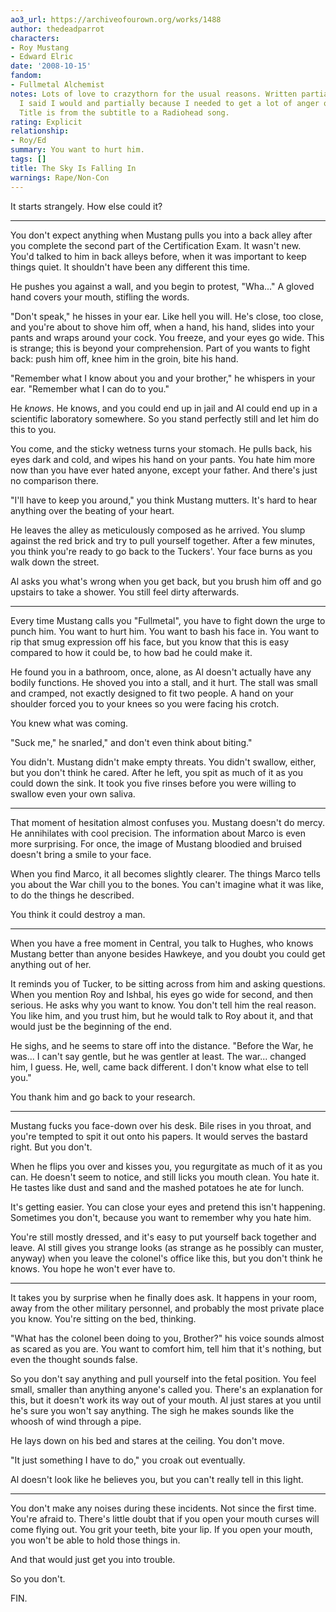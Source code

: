 ```yaml
---
ao3_url: https://archiveofourown.org/works/1488
author: thedeadparrot
characters:
- Roy Mustang
- Edward Elric
date: '2008-10-15'
fandom:
- Fullmetal Alchemist
notes: Lots of love to crazythorn for the usual reasons. Written partially because
  I said I would and partially because I needed to get a lot of anger out of my system.
  Title is from the subtitle to a Radiohead song.
rating: Explicit
relationship:
- Roy/Ed
summary: You want to hurt him.
tags: []
title: The Sky Is Falling In
warnings: Rape/Non-Con
---
```


It starts strangely. How else could it?



---

You don't expect anything when Mustang pulls you into a back alley after you complete the second part of the Certification Exam. It wasn't new. You'd talked to him in back alleys before, when it was important to keep things quiet. It shouldn't have been any different this time.

He pushes you against a wall, and you begin to protest, "Wha..." A gloved hand covers your mouth, stifling the words.

"Don't speak," he hisses in your ear. Like hell you will. He's close, too close, and you're about to shove him off, when a hand, his hand, slides into your pants and wraps around your cock. You freeze, and your eyes go wide. This is strange; this is beyond your comprehension. Part of you wants to fight back: push him off, knee him in the groin, bite his hand.

"Remember what I know about you and your brother," he whispers in your ear. "Remember what I can do to you."

He *knows*. He knows, and you could end up in jail and Al could end up in a scientific laboratory somewhere. So you stand perfectly still and let him do this to you.

You come, and the sticky wetness turns your stomach. He pulls back, his eyes dark and cold, and wipes his hand on your pants. You hate him more now than you have ever hated anyone, except your father. And there's just no comparison there.

"I'll have to keep you around," you think Mustang mutters. It's hard to hear anything over the beating of your heart.

He leaves the alley as meticulously composed as he arrived. You slump against the red brick and try to pull yourself together. After a few minutes, you think you're ready to go back to the Tuckers'. Your face burns as you walk down the street.

Al asks you what's wrong when you get back, but you brush him off and go upstairs to take a shower. You still feel dirty afterwards.



---

Every time Mustang calls you "Fullmetal", you have to fight down the urge to punch him. You want to hurt him. You want to bash his face in. You want to rip that smug expression off his face, but you know that this is easy compared to how it could be, to how bad he could make it.

He found you in a bathroom, once, alone, as Al doesn't actually have any bodily functions. He shoved you into a stall, and it hurt. The stall was small and cramped, not exactly designed to fit two people. A hand on your shoulder forced you to your knees so you were facing his crotch.

You knew what was coming.

"Suck me," he snarled," and don't even think about biting."

You didn't. Mustang didn't make empty threats. You didn't swallow, either, but you don't think he cared. After he left, you spit as much of it as you could down the sink. It took you five rinses before you were willing to swallow even your own saliva.



---

That moment of hesitation almost confuses you. Mustang doesn't do mercy. He annihilates with cool precision. The information about Marco is even more surprising. For once, the image of Mustang bloodied and bruised doesn't bring a smile to your face.

When you find Marco, it all becomes slightly clearer. The things Marco tells you about the War chill you to the bones. You can't imagine what it was like, to do the things he described.

You think it could destroy a man.



---

When you have a free moment in Central, you talk to Hughes, who knows Mustang better than anyone besides Hawkeye, and you doubt you could get anything out of her.

It reminds you of Tucker, to be sitting across from him and asking questions. When you mention Roy and Ishbal, his eyes go wide for second, and then serious. He asks why you want to know. You don't tell him the real reason. You like him, and you trust him, but he would talk to Roy about it, and that would just be the beginning of the end.

He sighs, and he seems to stare off into the distance. "Before the War, he was... I can't say gentle, but he was gentler at least. The war... changed him, I guess. He, well, came back different. I don't know what else to tell you."

You thank him and go back to your research.



---

Mustang fucks you face\-down over his desk. Bile rises in you throat, and you're tempted to spit it out onto his papers. It would serves the bastard right. But you don't.

When he flips you over and kisses you, you regurgitate as much of it as you can. He doesn't seem to notice, and still licks you mouth clean. You hate it. He tastes like dust and sand and the mashed potatoes he ate for lunch.

It's getting easier. You can close your eyes and pretend this isn't happening. Sometimes you don't, because you want to remember why you hate him.

You're still mostly dressed, and it's easy to put yourself back together and leave. Al still gives you strange looks (as strange as he possibly can muster, anyway) when you leave the colonel's office like this, but you don't think he knows. You hope he won't ever have to.



---

It takes you by surprise when he finally does ask. It happens in your room, away from the other military personnel, and probably the most private place you know. You're sitting on the bed, thinking.

"What has the colonel been doing to you, Brother?" his voice sounds almost as scared as you are. You want to comfort him, tell him that it's nothing, but even the thought sounds false.

So you don't say anything and pull yourself into the fetal position. You feel small, smaller than anything anyone's called you. There's an explanation for this, but it doesn't work its way out of your mouth. Al just stares at you until he's sure you won't say anything. The sigh he makes sounds like the whoosh of wind through a pipe.

He lays down on his bed and stares at the ceiling. You don't move.

"It just something I have to do," you croak out eventually.

Al doesn't look like he believes you, but you can't really tell in this light.



---

You don't make any noises during these incidents. Not since the first time. You're afraid to. There's little doubt that if you open your mouth curses will come flying out. You grit your teeth, bite your lip. If you open your mouth, you won't be able to hold those things in.

And that would just get you into trouble.

So you don't.

FIN.